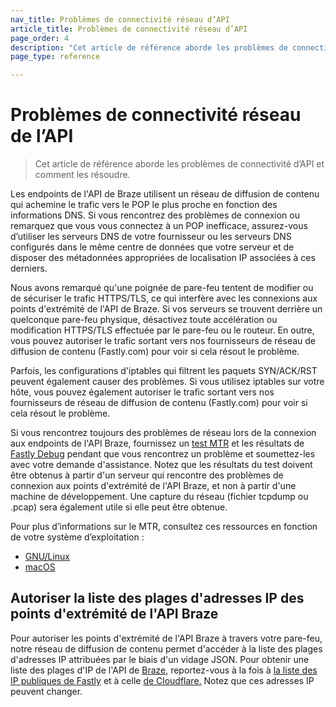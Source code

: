 ```yaml
---
nav_title: Problèmes de connectivité réseau d’API
article_title: Problèmes de connectivité réseau d’API
page_order: 4
description: "Cet article de référence aborde les problèmes de connectivité d’API et comment les résoudre."
page_type: reference

---
```


# Problèmes de connectivité réseau de l’API

> Cet article de référence aborde les problèmes de connectivité d’API et comment les résoudre.

Les endpoints de l'API de Braze utilisent un réseau de diffusion de contenu qui achemine le trafic vers le POP le plus proche en fonction des informations DNS.  Si vous rencontrez des problèmes de connexion ou remarquez que vous vous connectez à un POP inefficace, assurez-vous d’utiliser les serveurs DNS de votre fournisseur ou les serveurs DNS configurés dans le même centre de données que votre serveur et de disposer des métadonnées appropriées de localisation IP associées à ces derniers.

Nous avons remarqué qu'une poignée de pare-feu tentent de modifier ou de sécuriser le trafic HTTPS/TLS, ce qui interfère avec les connexions aux points d'extrémité de l'API de Braze. Si vos serveurs se trouvent derrière un quelconque pare-feu physique, désactivez toute accélération ou modification HTTPS/TLS effectuée par le pare-feu ou le routeur. En outre, vous pouvez autoriser le trafic sortant vers nos fournisseurs de réseau de diffusion de contenu (Fastly.com) pour voir si cela résout le problème.

Parfois, les configurations d'iptables qui filtrent les paquets SYN/ACK/RST peuvent également causer des problèmes. Si vous utilisez iptables sur votre hôte, vous pouvez également autoriser le trafic sortant vers nos fournisseurs de réseau de diffusion de contenu (Fastly.com) pour voir si cela résout le problème.

Si vous rencontrez toujours des problèmes de réseau lors de la connexion aux endpoints de l'API Braze, fournissez un [test MTR][1] et les résultats de [Fastly Debug][2] pendant que vous rencontrez un problème et soumettez-les avec votre demande d'assistance. Notez que les résultats du test doivent être obtenus à partir d'un serveur qui rencontre des problèmes de connexion aux points d'extrémité de l'API Braze, et non à partir d'une machine de développement. Une capture du réseau (fichier tcpdump ou .pcap) sera également utile si elle peut être obtenue.

Pour plus d’informations sur le MTR, consultez ces ressources en fonction de votre système d’exploitation :

- [GNU/Linux][4]
- [macOS][5]

## Autoriser la liste des plages d'adresses IP des points d'extrémité de l'API Braze

Pour autoriser les points d'extrémité de l'API Braze à travers votre pare-feu, notre réseau de diffusion de contenu permet d'accéder à la liste des plages d'adresses IP attribuées par le biais d'un vidage JSON. Pour obtenir une liste des plages d'IP de l'API de [Braze][3], reportez-vous à la fois à [la liste des IP publiques de Fastly][3] et à celle [de Cloudflare.][6] Notez que ces adresses IP peuvent changer.

[1]: https://www.privateinternetaccess.com/helpdesk/kb/articles/what-is-an-mtr-test-and-how-do-i-run-one-2
[2]: http://www.fastly-debug.com/
[3]: https://api.fastly.com/public-ip-list
[4]: https://www.digitalocean.com/community/tutorials/how-to-use-traceroute-and-mtr-to-diagnose-network-issues
[5]: https://formulae.brew.sh/formula/mtr
[6]: https://api.cloudflare.com/client/v4/ips
